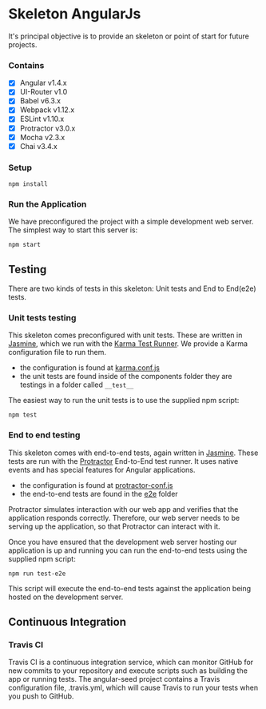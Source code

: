 # Skeleton AngularJs

It's principal objective is to provide an skeleton or point of start for future projects.

### Contains
- [x] Angular v1.4.x
- [x] UI-Router v1.0
- [x] Babel v6.3.x
- [x] Webpack v1.12.x
- [x] ESLint v1.10.x
- [x] Protractor v3.0.x
- [x] Mocha v2.3.x
- [x] Chai v3.4.x

### Setup
```
npm install
```
### Run the Application
We have preconfigured the project with a simple development web server. The simplest way to start this server is:
```
npm start
```

## Testing
There are two kinds of tests in this skeleton: Unit tests and End to End(e2e) tests.

### Unit tests testing
This skeleton comes preconfigured with unit tests. These are written in [Jasmine](http://jasmine.github.io/), which we run with the [Karma Test Runner](https://karma-runner.github.io/0.13/index.html). We provide a Karma configuration file to run them.
- the configuration is found at [karma.conf.js](karma.conf.js)
- the unit tests are found inside of the components folder they are testings in a folder called `__test__`

The easiest way to run the unit tests is to use the supplied npm script:
```
npm test
```

### End to end testing
This skeleton comes with end-to-end tests, again written in [Jasmine](http://jasmine.github.io/). These tests are run with the [Protractor](https://angular.github.io/protractor/#/) End-to-End test runner. It uses native events and has special features for Angular applications.

- the configuration is found at [protractor-conf.js](protractor.conf.js)
- the end-to-end tests are found in the [e2e](e2e) folder

Protractor simulates interaction with our web app and verifies that the application responds correctly. Therefore, our web server needs to be serving up the application, so that Protractor can interact with it.

Once you have ensured that the development web server hosting our application is up and running you can run the end-to-end tests using the supplied npm script:
```
npm run test-e2e
```
This script will execute the end-to-end tests against the application being hosted on the development server.


## Continuous Integration

### Travis CI
Travis CI is a continuous integration service, which can monitor GitHub for new commits to your repository and execute scripts such as building the app or running tests. The angular-seed project contains a Travis configuration file, .travis.yml, which will cause Travis to run your tests when you push to GitHub.
